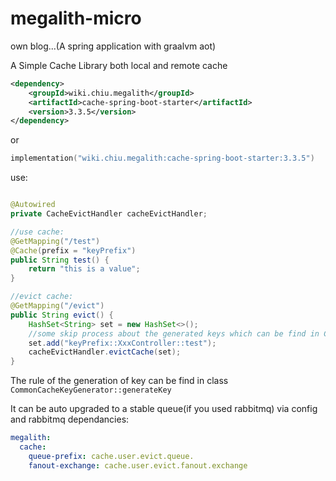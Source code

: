 # megalith-micro

own blog...(A spring application with graalvm aot)

A Simple Cache Library both local and remote cache

```xml
<dependency>
    <groupId>wiki.chiu.megalith</groupId>
    <artifactId>cache-spring-boot-starter</artifactId>
    <version>3.3.5</version>
</dependency>
```

or

```kotlin
implementation("wiki.chiu.megalith:cache-spring-boot-starter:3.3.5")
```

use:

```java

@Autowired
private CacheEvictHandler cacheEvictHandler;

//use cache:
@GetMapping("/test")
@Cache(prefix = "keyPrefix")
public String test() {
    return "this is a value";
}

//evict cache:
@GetMapping("/evict")
public String evict() {
    HashSet<String> set = new HashSet<>();
    //some skip process about the generated keys which can be find in CommonCacheKeyGenerator::generateKey
    set.add("keyPrefix::XxxController::test");
    cacheEvictHandler.evictCache(set);
}
```

The rule of the generation of key can be find in class `CommonCacheKeyGenerator::generateKey`

It can be auto upgraded to a stable queue(if you used rabbitmq) via config and rabbitmq dependancies:

```yml
megalith:
  cache:
    queue-prefix: cache.user.evict.queue.
    fanout-exchange: cache.user.evict.fanout.exchange
```


